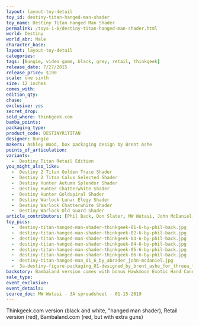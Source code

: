 ```yaml
---
layout: layout-toy-detail 
toy_id: destiny-titan-hanged-man-shader
toy_name: Destiny Titan Hanged Man Shader
permalink: /toys-1-6/destiny-titan-hanged-man-shader.html
world: Destiny
world_abr: Male
character_base: 
layout: layout-toy-detail
categories: 
tags: [Bungie, video game, black, grey, retail, thinkgeek]
release_date: 7/27/2015
release_price: $190 
scale: one sixth
size: 12 inches
comes_with: 
edition_qty: 
chase: 
exclusive: yes
secret_drop: 
sold_where: thinkgeek.com
bamba_points: 
packaging_type: 
product_code: DESTINYR1TITAN
designer: Bungie
makers: Ashley Wood, box packaging design by Brent Ashe 
points_of_articulation: 
variants: 
  -  Destiny Titan Retail Edition
you_might_also_like: 
  -  Destiny 2 Titan Golden Trace Shader
  -  Destiny 2 Titan Calus Selected Shader
  -  Destiny Hunter Autumn Splendor Shader
  -  Destiny Hunter Chatterwhite Shader
  -  Destiny Hunter Goldspiral Shader
  -  Destiny Warlock Lunar Elegy Shader
  -  Destiny Warlock Chatterwhite Shader
  -  Destiny Warlock Old Guard Shader
article_contributors: [Phil Back, Don Slater, MW Wutasi, John McDaniel, Brent Ashe]
toy_pics: 
  -  destiny-titan-hanged-man-shader-thinkgeek-01-6-by-phil-back.jpg
  -  destiny-titan-hanged-man-shader-thinkgeek-02-6-by-phil-back.jpg
  -  destiny-titan-hanged-man-shader-thinkgeek-03-6-by-phil-back.jpg
  -  destiny-titan-hanged-man-shader-thinkgeek-04-6-by-phil-back.jpg
  -  destiny-titan-hanged-man-shader-thinkgeek-05-6-by-phil-back.jpg
  -  destiny-titan-hanged-man-shader-thinkgeek-06-6-by-phil-back.jpg
  -  destiny-titan-hanged-man_01_6_by_abrader_john-mcdaniel.jpg
  -  3a-destiny-figure-packaging_01-designed_by_brent_ashe_for_threea_toys.jpg
backstory: Bambaland version comes with bonus Hawkmoon Exotic Hand Cannon
sale_type: 
event_exclusive: 
event_details: 
source_doc: MW Wutasi - 3A spreadsheet - 01-15-2019
---
```

Thinkgeek.com version (black and white, "hanged man shader), Retail version (red), Bambaland.com (red, but with extra guns)